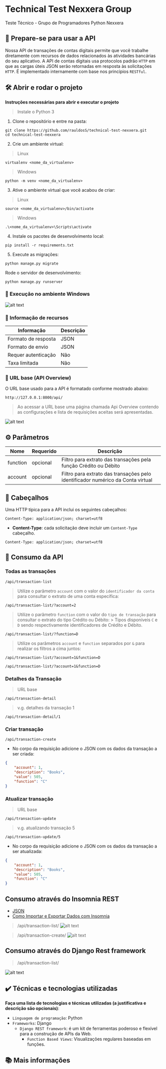 # Technical Test Nexxera Group

Teste Técnico - Grupo de Programadores Python Nexxera

## 📍 Prepare-se para usar a API

Nossa API de transações de contas digitais permite que você trabalhe diretamente com recursos de dados 
relacionados às atividades bancárias do seu aplicativo. A API de contas digitais usa protocolos padrão `HTTP` em que as cargas úteis JSON serão retornadas em resposta às solicitações `HTTP`. É implementado internamente com base nos princípios `RESTful`.

## 🛠️ Abrir e rodar o projeto

**Instruções necessárias para abrir e executar o projeto**

> Instale o Python 3

1. Clone o repositório e entre na pasta:
```shell
git clone https://github.com/rauldosS/technical-test-nexxera.git
cd technical-test-nexxera
```

2. Crie um ambiente virtual:
> Linux
```shell
virtualenv <nome_da_virtualenv>
```

> Windows
```shell
python -m venv <nome_da_virtualenv>
```

3. Ative o ambiente virtual que você acabou de criar:
> Linux
```shell
source <nome_da_virtualenv>/bin/activate
```

> Windows
```shell
.\<nome_da_virtualenv>\Scripts\activate
```

4. Instale os pacotes de desenvolvimento local:
```shell
pip install -r requirements.txt
```

5. Execute as migrações:
```shell
python manage.py migrate
```

Rode o servidor de desenvolvimento:
```shell
python manage.py runserver
```

### 📍 Execução no ambiente Windows
![alt text](https://github.com/rauldosS/technical-test-nexxera/blob/main/images/01.gif?raw=true)

### 📍 Informação de recursos

| Informação | Descrição |
| ------------------- | ------------------- |
| Formato de resposta | JSON |
| Formato de envio | JSON |
| Requer autenticação | Não |
| Taxa limitada | Não |

### 📍 URL base (API Overview)

O URL base usado para a API é formatado conforme mostrado abaixo:

```shell
http://127.0.0.1:8000/api/
```

> Ao acessar a URL base uma página chamada Api Overview contendo as configurações e lista de requisições aceitas será apresentadas.

![alt text](https://github.com/rauldosS/technical-test-nexxera/blob/main/images/02.png?raw=true)

## ⚙️ Parâmetros

| Nome | Requerido | Descrição |
| ------------------- | ------------------- | ------------------- |
| function | opcional | Filtro para extrato das transações pela função Crédito ou Débito |
| account | opcional | Filtro para extrato das transações pelo identificador numérico da Conta virtual |

## 📍 Cabeçalhos

Uma HTTP típica para a API inclui os seguintes cabeçalhos:

```shell
Content-Type: application/json; charset=utf8
```

- <b>Content-Type</b>: cada solicitação deve incluir um `Content-Type` cabeçalho.

```shell
Content-Type: application/json; charset=utf8
```

## 🔨 Consumo da API

### Todas as transações
```shell
/api/transaction-list
```

> Utilize o parâmetro `account` com o valor do `identificador da conta` para consultar o extrato de uma conta específica:
```shell
/api/transaction-list/?account=2
```

> Utilize o parâmetro `function` com o valor do `tipo de transação` para consultar o extrato do tipo Crédito ou Débito:
    > Tipos disponíveis `C` e `D` sendo respectivamente identificadores de Crédito e Débito.

```shell
/api/transaction-list/?function=D
```

> Utilize os parâmetros `account` e `function` separados por `&` para realizar os filtros a cima juntos:
```shell
/api/transaction-list/?account=1&function=D
```
```shell
/api/transaction-list/?account=1&function=D
```

### Detalhes da Transação
> URL base

```shell
/api/transaction-detail
```

> v.g. detalhes da transação 1
```shell
/api/transaction-detail/1
```

### Criar transação
```shell
/api/transaction-create
```

- No corpo da requisição adicione o JSON com os dados da transação a ser criada:

```json
{
    "account": 1,
    "description": "Books",
    "value": 505,
    "function": "C"
}
```

### Atualizar transação

> URL base

```shell
/api/transaction-update
```

> v.g. atualizando transação 5

```shell
/api/transaction-update/5
```

- No corpo da requisição adicione o JSON com os dados da transação a ser atualizada:

```json
{
    "account": 1,
    "description": "Books",
    "value": 505,
    "function": "C"
}
```

## Consumo através do Insomnia REST

- [JSON](https://github.com/rauldosS/technical-test-nexxera/blob/main/Transactions.json)
- [Como Importar e Exportar Dados com Insomnia](https://docs.insomnia.rest/insomnia/import-export-data)

> /api/transaction-list/
![alt text](https://github.com/rauldosS/technical-test-nexxera/blob/main/images/04.png?raw=true)

> /api/transaction-create/
![alt text](https://github.com/rauldosS/technical-test-nexxera/blob/main/images/05.png?raw=true)
## Consumo através do Django Rest framework

> /api/transaction-list/

![alt text](https://github.com/rauldosS/technical-test-nexxera/blob/main/images/03.png?raw=true)

## ✔️ Técnicas e tecnologias utilizadas

**Faça uma lista de tecnologias e técnicas utilizadas (a justificativa e descrição são opcionais)**:

- `Linguagem de programação`: Python
- `Frameworks`: Django
    - `Django REST framework`: é um kit de ferramentas poderoso e flexível para a construção de APIs da Web.
        - `Function Based Views`: Visualizações regulares baseadas em funções.

## 📚 Mais informações